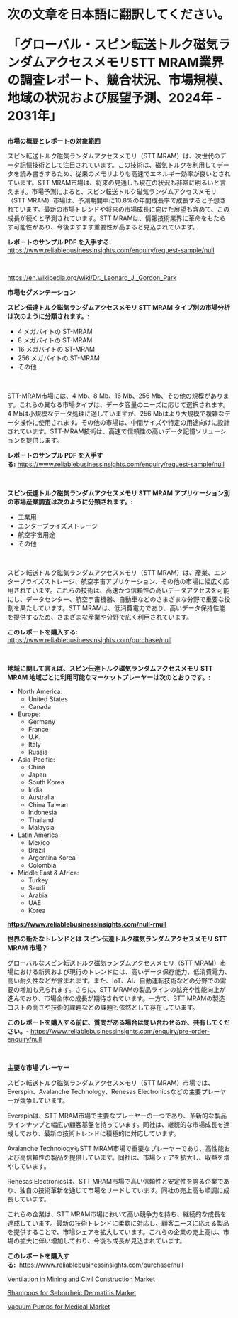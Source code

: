 <p><h1>次の文章を日本語に翻訳してください。

「グローバル・スピン転送トルク磁気ランダムアクセスメモリSTT MRAM業界の調査レポート、競合状況、市場規模、地域の状況および展望予測、2024年 - 2031年」</h1></p><p><strong>市場の概要とレポートの対象範囲</strong></p>
<p><p>スピン転送トルク磁気ランダムアクセスメモリ（STT MRAM）は、次世代のデータ記憶技術として注目されています。この技術は、磁気トルクを利用してデータを読み書きするため、従来のメモリよりも高速でエネルギー効率が良いとされています。STT MRAM市場は、将来の見通しも現在の状況も非常に明るいと言えます。市場予測によると、スピン転送トルク磁気ランダムアクセスメモリ（STT MRAM）市場は、予測期間中に10.8%の年間成長率で成長すると予想されています。最新の市場トレンドや将来の市場成長に向けた展望も含めて、この成長が続くと予測されています。STT MRAMは、情報技術業界に革命をもたらす可能性があり、今後ますます重要性が高まると見込まれています。</p></p>
<p><strong>レポートのサンプル PDF を入手する:</strong> <a href="https://www.reliablebusinessinsights.com/enquiry/request-sample/null">https://www.reliablebusinessinsights.com/enquiry/request-sample/null</a></p>
<p>&nbsp;</p>
<p><a href="https://en.wikipedia.org/wiki/Dr._Leonard_J._Gordon_Park">https://en.wikipedia.org/wiki/Dr._Leonard_J._Gordon_Park</a></p>
<p><strong>市場セグメンテーション</strong></p>
<p><strong>スピン伝達トルク磁気ランダムアクセスメモリ STT MRAM タイプ別の市場分析は次のように分類されます。:</strong></p>
<p><ul><li>4 メガバイトの ST-MRAM</li><li>8 メガバイトの ST-MRAM</li><li>16 メガバイトの ST-MRAM</li><li>256 メガバイトの ST-MRAM</li><li>その他</li></ul></p>
<p>&nbsp;</p>
<p><p>STT-MRAM市場には、4 Mb、8 Mb、16 Mb、256 Mb、その他の規模があります。これらの異なる市場タイプは、データ容量のニーズに応じて選択されます。4 Mbは小規模なデータ処理に適していますが、256 Mbはより大規模で複雑なデータ操作に使用されます。その他の市場は、中間サイズや特定の用途向けに設計されています。STT-MRAM技術は、高速で信頼性の高いデータ記憶ソリューションを提供します。</p></p>
<p><strong>レポートのサンプル PDF を入手する:</strong>&nbsp;<a href="https://www.reliablebusinessinsights.com/enquiry/request-sample/null">https://www.reliablebusinessinsights.com/enquiry/request-sample/null</a></p>
<p>&nbsp;</p>
<p><strong> スピン伝達トルク磁気ランダムアクセスメモリ STT MRAM アプリケーション別の市場産業調査は次のように分類されます。:</strong></p>
<p><ul><li>工業用</li><li>エンタープライズストレージ</li><li>航空宇宙用途</li><li>その他</li></ul></p>
<p>&nbsp;</p>
<p><p>スピン転送トルク磁気ランダムアクセスメモリ（STT MRAM）は、産業、エンタープライズストレージ、航空宇宙アプリケーション、その他の市場に幅広く応用されています。これらの技術は、高速かつ信頼性の高いデータアクセスを可能にし、データセンター、航空宇宙機器、自動車などのさまざまな分野で重要な役割を果たしています。STT MRAMは、低消費電力であり、高いデータ保持性能を提供するため、さまざまな産業や分野で広く利用されています。</p></p>
<p><strong>このレポートを購入する:</strong>&nbsp; <a href="https://www.reliablebusinessinsights.com/purchase/null">https://www.reliablebusinessinsights.com/purchase/null</a></p>
<p>&nbsp;</p>
<p><strong>地域に関して言えば、スピン伝達トルク磁気ランダムアクセスメモリ STT MRAM 地域ごとに利用可能なマーケットプレーヤーは次のとおりです。:</strong></p>
<p><ul>
    <li>
        North America:
        <ul>
            <li>United States</li>
            <li>Canada</li>
        </ul>
    </li>
    <li>
        Europe:
        <ul>
            <li>Germany</li>
            <li>France</li>
            <li>U.K.</li>
            <li>Italy</li>
            <li>Russia</li>
        </ul>
    </li>
    <li>
        Asia-Pacific:
        <ul>
            <li>China</li>
            <li>Japan</li>
            <li>South Korea</li>
            <li>India</li>
            <li>Australia</li>
            <li>China Taiwan</li>
            <li>Indonesia</li>
            <li>Thailand</li>
            <li>Malaysia</li>
        </ul>
    </li>
    <li>
        Latin America:
        <ul>
            <li>Mexico</li>
            <li>Brazil</li>
            <li>Argentina Korea</li>
            <li>Colombia</li>
        </ul>
    </li>
    <li>
        Middle East & Africa:
        <ul>
            <li>Turkey</li>
            <li>Saudi</li>
            <li>Arabia</li>
            <li>UAE</li>
            <li>Korea</li>
        </ul>
    </li>
    </ul></p>
<p><strong><a href="https://www.reliablebusinessinsights.com/null-rnull">https://www.reliablebusinessinsights.com/null-rnull</a></strong>&nbsp;</p>
<p><strong>世界の新たなトレンドとは スピン伝達トルク磁気ランダムアクセスメモリ STT MRAM 市場？</strong></p>
<p><p>グローバルなスピン転送トルク磁気ランダムアクセスメモリ（STT MRAM）市場における新興および現行のトレンドには、高いデータ保存能力、低消費電力、高い耐久性などが含まれます。また、IoT、AI、自動運転技術などの分野での需要の増加も見られます。さらに、STT MRAMの製品ラインの拡充や性能向上が進んでおり、市場全体の成長が期待されています。一方で、STT MRAMの製造コストの高さや技術的課題などの課題も依然として存在しています。</p></p>
<p><strong>このレポートを購入する前に、質問がある場合は問い合わせるか、共有してください。</strong>- <a href="https://www.reliablebusinessinsights.com/enquiry/pre-order-enquiry/null">https://www.reliablebusinessinsights.com/enquiry/pre-order-enquiry/null</a></p>
<p>&nbsp;</p>
<p><strong>主要な市場プレーヤー</strong></p>
<p><p>スピン転送トルク磁気ランダムアクセスメモリ（STT MRAM）市場では、Everspin、Avalanche Technology、Renesas Electronicsなどの主要プレーヤーが競争しています。</p><p>Everspinは、STT MRAM市場で主要なプレーヤーの一つであり、革新的な製品ラインナップと幅広い顧客基盤を持っています。同社は、継続的な市場成長を達成しており、最新の技術トレンドに積極的に対応しています。</p><p>Avalanche TechnologyもSTT MRAM市場で重要なプレーヤーであり、高性能および高信頼性の製品を提供しています。同社は、市場シェアを拡大し、収益を増やしています。</p><p>Renesas Electronicsは、STT MRAM市場で高い信頼性と安定性を誇る企業であり、独自の技術革新を通じて市場をリードしています。同社の売上高も順調に成長しています。</p><p>これらの企業は、STT MRAM市場において高い競争力を持ち、継続的な成長を達成しています。最新の技術トレンドに柔軟に対応し、顧客ニーズに応える製品を提供することで、市場シェアを拡大しています。これらの企業の売上高は、市場の拡大に伴い増加しており、今後も成長が見込まれています。</p></p>
<p><strong>このレポートを購入する:</strong>&nbsp;&nbsp;<a href="https://www.reliablebusinessinsights.com/purchase/null">https://www.reliablebusinessinsights.com/purchase/null</a></p>
<p><p><a href="https://github.com/JosephWillisbXXgf/Market-Research-Report-List-1/blob/main/ventilation-in-mining-and-civil-construction-market.md">Ventilation in Mining and Civil Construction Market</a></p><p><a href="https://issuu.com/reportprime-2/docs/shampoos-for-seborrheic-dermatitis-market-size-203">Shampoos for Seborrheic Dermatitis Market</a></p><p><a href="https://github.com/mdkiwi4kiwi/Market-Research-Report-List-1/blob/main/vacuum-pumps-for-medical-market.md">Vacuum Pumps for Medical Market</a></p></p>